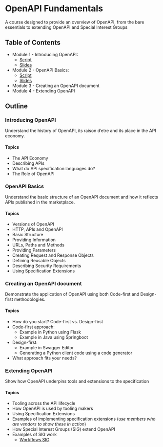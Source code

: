 # OpenAPI Fundamentals

A course designed to provide an overview of OpenAPI, from the bare essentials to extending OpenAPI and Special Interest Groups

## Table of Contents

- Module 1 - Introducing OpenAPI:
  - [Script](module-1-introducing-openapi.md)
  - [Slides](module-1-introducing-openapi.pptx)
- Module 2 - OpenAPI Basics:
  - [Script](module-2-openapi-basics.md)
  - [Slides](module-2-openapi-basics.pptx)
- Module 3 - Creating an OpenAPI document
- Module 4 - Extending OpenAPI

## Outline

### Introducing OpenAPI

Understand the history of OpenAPI, its raison d’etre and its place in the API economy.

#### Topics

- The API Economy
- Describing APIs
- What do API specification languages do?
- The Role of OpenAPI

### OpenAPI Basics

Understand the basic structure of an OpenAPI document and how it reflects APIs published in the marketplace.

#### Topics

- Versions of OpenAPI
- HTTP, APIs and OpenAPI
- Basic Structure
- Providing Information
- URLs, Paths and Methods
- Providing Parameters
- Creating Request and Response Objects
- Defining Reusable Objects
- Describing Security Requirements
- Using Specification Extensions

### Creating an OpenAPI document

Demonstrate the application of OpenAPI using both Code-first and Design-first methodologies.

#### Topics

- How do you start? Code-first vs. Design-first
- Code-first approach:
  - Example in Python using Flask
  - Example in Java using Springboot
- Design-first:
  - Example in Swagger Editor
  - Generating a Python client code using a code generator
- What approach fits your needs?

### Extending OpenAPI

Show how OpenAPI underpins tools and extensions to the specification

#### Topics

- Tooling across the API lifecycle
- How OpenAPI is used by tooling makers
- Using Specification Extensions
- Examples of implementing specification extensions (_use members who are vendors to show these in action_)
- How Special Interest Groups (SIG) extend OpenAPI
- Examples of SIG work
  - [Workflows SIG](https://github.com/OAI/sig-workflows)
